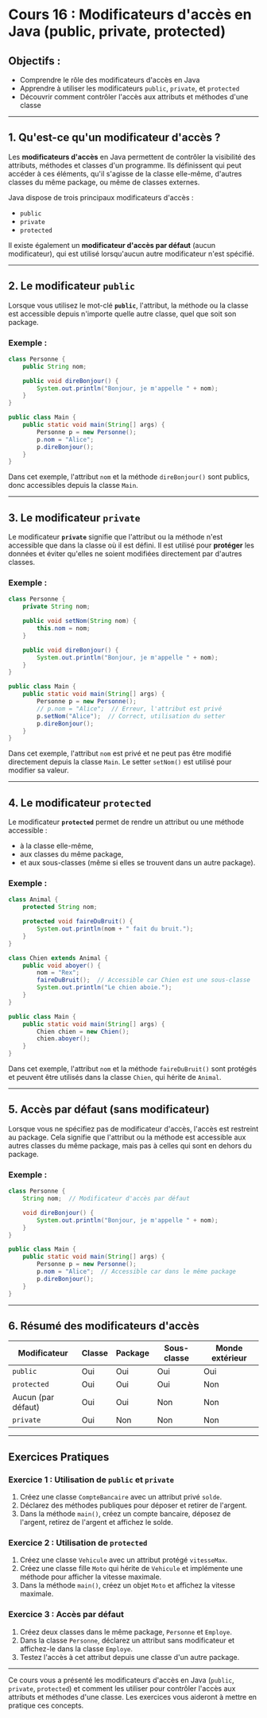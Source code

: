 
# Cours 16 : Modificateurs d'accès en Java (public, private, protected)

## Objectifs :
- Comprendre le rôle des modificateurs d'accès en Java
- Apprendre à utiliser les modificateurs `public`, `private`, et `protected`
- Découvrir comment contrôler l'accès aux attributs et méthodes d'une classe

---

## 1. Qu'est-ce qu'un modificateur d'accès ?
Les **modificateurs d'accès** en Java permettent de contrôler la visibilité des attributs, méthodes et classes d'un programme. Ils définissent qui peut accéder à ces éléments, qu'il s'agisse de la classe elle-même, d'autres classes du même package, ou même de classes externes.

Java dispose de trois principaux modificateurs d'accès :
- `public`
- `private`
- `protected`

Il existe également un **modificateur d'accès par défaut** (aucun modificateur), qui est utilisé lorsqu'aucun autre modificateur n'est spécifié.

---

## 2. Le modificateur `public`
Lorsque vous utilisez le mot-clé **`public`**, l'attribut, la méthode ou la classe est accessible depuis n'importe quelle autre classe, quel que soit son package.

### Exemple :
```java
class Personne {
    public String nom;

    public void direBonjour() {
        System.out.println("Bonjour, je m'appelle " + nom);
    }
}

public class Main {
    public static void main(String[] args) {
        Personne p = new Personne();
        p.nom = "Alice";
        p.direBonjour();
    }
}
```

Dans cet exemple, l'attribut `nom` et la méthode `direBonjour()` sont publics, donc accessibles depuis la classe `Main`.

---

## 3. Le modificateur `private`
Le modificateur **`private`** signifie que l'attribut ou la méthode n'est accessible que dans la classe où il est défini. Il est utilisé pour **protéger** les données et éviter qu'elles ne soient modifiées directement par d'autres classes.

### Exemple :
```java
class Personne {
    private String nom;

    public void setNom(String nom) {
        this.nom = nom;
    }

    public void direBonjour() {
        System.out.println("Bonjour, je m'appelle " + nom);
    }
}

public class Main {
    public static void main(String[] args) {
        Personne p = new Personne();
        // p.nom = "Alice";  // Erreur, l'attribut est privé
        p.setNom("Alice");  // Correct, utilisation du setter
        p.direBonjour();
    }
}
```

Dans cet exemple, l'attribut `nom` est privé et ne peut pas être modifié directement depuis la classe `Main`. Le setter `setNom()` est utilisé pour modifier sa valeur.

---

## 4. Le modificateur `protected`
Le modificateur **`protected`** permet de rendre un attribut ou une méthode accessible :
- à la classe elle-même,
- aux classes du même package,
- et aux sous-classes (même si elles se trouvent dans un autre package).

### Exemple :
```java
class Animal {
    protected String nom;

    protected void faireDuBruit() {
        System.out.println(nom + " fait du bruit.");
    }
}

class Chien extends Animal {
    public void aboyer() {
        nom = "Rex";
        faireDuBruit();  // Accessible car Chien est une sous-classe
        System.out.println("Le chien aboie.");
    }
}

public class Main {
    public static void main(String[] args) {
        Chien chien = new Chien();
        chien.aboyer();
    }
}
```

Dans cet exemple, l'attribut `nom` et la méthode `faireDuBruit()` sont protégés et peuvent être utilisés dans la classe `Chien`, qui hérite de `Animal`.

---

## 5. Accès par défaut (sans modificateur)
Lorsque vous ne spécifiez pas de modificateur d'accès, l'accès est restreint au package. Cela signifie que l'attribut ou la méthode est accessible aux autres classes du même package, mais pas à celles qui sont en dehors du package.

### Exemple :
```java
class Personne {
    String nom;  // Modificateur d'accès par défaut

    void direBonjour() {
        System.out.println("Bonjour, je m'appelle " + nom);
    }
}

public class Main {
    public static void main(String[] args) {
        Personne p = new Personne();
        p.nom = "Alice";  // Accessible car dans le même package
        p.direBonjour();
    }
}
```

---

## 6. Résumé des modificateurs d'accès

| Modificateur | Classe | Package | Sous-classe | Monde extérieur |
|--------------|--------|---------|-------------|-----------------|
| `public`     | Oui    | Oui     | Oui         | Oui             |
| `protected`  | Oui    | Oui     | Oui         | Non             |
| Aucun (par défaut) | Oui    | Oui     | Non         | Non             |
| `private`    | Oui    | Non     | Non         | Non             |

---

## Exercices Pratiques

### Exercice 1 : Utilisation de `public` et `private`
1. Créez une classe `CompteBancaire` avec un attribut privé `solde`.
2. Déclarez des méthodes publiques pour déposer et retirer de l'argent.
3. Dans la méthode `main()`, créez un compte bancaire, déposez de l'argent, retirez de l'argent et affichez le solde.

### Exercice 2 : Utilisation de `protected`
1. Créez une classe `Vehicule` avec un attribut protégé `vitesseMax`.
2. Créez une classe fille `Moto` qui hérite de `Vehicule` et implémente une méthode pour afficher la vitesse maximale.
3. Dans la méthode `main()`, créez un objet `Moto` et affichez la vitesse maximale.

### Exercice 3 : Accès par défaut
1. Créez deux classes dans le même package, `Personne` et `Employe`.
2. Dans la classe `Personne`, déclarez un attribut sans modificateur et affichez-le dans la classe `Employe`.
3. Testez l'accès à cet attribut depuis une classe d'un autre package.

---

Ce cours vous a présenté les modificateurs d'accès en Java (`public`, `private`, `protected`) et comment les utiliser pour contrôler l'accès aux attributs et méthodes d'une classe. Les exercices vous aideront à mettre en pratique ces concepts.

